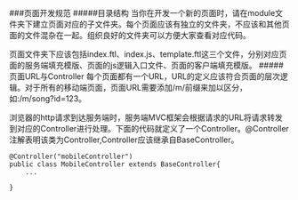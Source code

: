 ###页面开发规范
#####目录结构
当你在开发一个新的页面时，请在module文件夹下建立页面对应的子文件夹。每个页面应该有独立的文件夹，不应该和其他页面的文件混杂在一起。组织良好的文件夹可以方便大家查看对应代码。

页面文件夹下应该包括index.ftl、index.js、template.ftl这三个文件，分别对应页面的服务端填充模版、页面的js逻辑入口文件、页面的客户端填充模版。
#####页面URL与Controller
每个页面都有一个URL，URL的定义应该符合页面的层次逻辑。对于所有的移动端页面，页面URL需要添加/m/前缀来加以区分，如:/m/song?id=123。

浏览器的http请求到达服务端时，服务端MVC框架会根据请求的URL将请求转发到对应的Controller进行处理。下面的代码就定义了一个Controller。@Controller注解表明该类为Controller,Controller应该继承自BaseController。

```
@Controller("mobileController")
public class MobileController extends BaseController{
	...

}
```